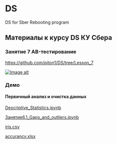 # DS
DS for Sber Rebooting program

## Материалы к курсу DS КУ Сбера 

### Занятие 7 AB-тестирование

https://github.com/piton1/DS/tree/Lesson_7

[![Image alt](https://github.com/piton1/DS/blob/main/Curve.png)](https://github.com/piton1/DS/blob/Lesson_6/%D0%97%D0%B0%D0%BD%D1%8F%D1%82%D0%B8%D0%B5%206v1.pdf)

### Демо

#### Первичный анализ и очистка данных

[Descriptive_Statistics.ipynb](https://github.com/piton1/DS/blob/Lesson_6/Descriptive_Statistics.ipynb)

[Занятие6.1_Gaps_and_outliers.ipynb](https://github.com/piton1/DS/blob/Lesson_6/%D0%97%D0%B0%D0%BD%D1%8F%D1%82%D0%B8%D0%B56.1_Gaps_and_outliers.ipynb)

[iris.csv](https://github.com/piton1/DS/blob/Lesson_6/iris.csv)

[accurancy.xlsx](https://github.com/piton1/DS/blob/Lesson_6/accurancy.xlsx)
